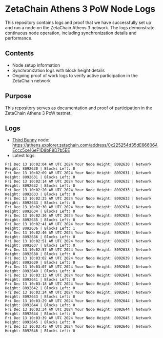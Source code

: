 # ZetaChain Athens 3 PoW Node Logs
This repository contains logs and proof that we have successfully set up and run a node on the ZetaChain Athens 3 network. The logs demonstrate continuous node operation, including synchronization details and performance.

## Contents
- Node setup information
- Synchronization logs with block height details
- Ongoing proof of work logs to verify active participation in the ZetaChain network

## Purpose
This repository serves as documentation and proof of participation in the ZetaChain Athens 3 PoW testnet.

## Logs

- [Third Bunny](https://thirdbunny.xyz/) node: https://athens.explorer.zetachain.com/address/0x225254d35dE666064Eccc5ce16eF1D8bF8D7b5EE
- Latest logs:
```
Fri Dec 13 10:02:04 AM UTC 2024 Your Node Height: 8092630 | Network Height: 8092630 | Blocks Left: 0
Fri Dec 13 10:02:09 AM UTC 2024 Your Node Height: 8092631 | Network Height: 8092631 | Blocks Left: 0
Fri Dec 13 10:02:14 AM UTC 2024 Your Node Height: 8092632 | Network Height: 8092632 | Blocks Left: 0
Fri Dec 13 10:02:20 AM UTC 2024 Your Node Height: 8092633 | Network Height: 8092633 | Blocks Left: 0
Fri Dec 13 10:02:25 AM UTC 2024 Your Node Height: 8092633 | Network Height: 8092633 | Blocks Left: 0
Fri Dec 13 10:02:30 AM UTC 2024 Your Node Height: 8092634 | Network Height: 8092634 | Blocks Left: 0
Fri Dec 13 10:02:36 AM UTC 2024 Your Node Height: 8092635 | Network Height: 8092635 | Blocks Left: 0
Fri Dec 13 10:02:41 AM UTC 2024 Your Node Height: 8092635 | Network Height: 8092636 | Blocks Left: 1
Fri Dec 13 10:02:46 AM UTC 2024 Your Node Height: 8092636 | Network Height: 8092636 | Blocks Left: 0
Fri Dec 13 10:02:51 AM UTC 2024 Your Node Height: 8092637 | Network Height: 8092637 | Blocks Left: 0
Fri Dec 13 10:02:57 AM UTC 2024 Your Node Height: 8092638 | Network Height: 8092638 | Blocks Left: 0
Fri Dec 13 10:03:02 AM UTC 2024 Your Node Height: 8092639 | Network Height: 8092639 | Blocks Left: 0
Fri Dec 13 10:03:07 AM UTC 2024 Your Node Height: 8092640 | Network Height: 8092640 | Blocks Left: 0
Fri Dec 13 10:03:13 AM UTC 2024 Your Node Height: 8092641 | Network Height: 8092641 | Blocks Left: 0
Fri Dec 13 10:03:18 AM UTC 2024 Your Node Height: 8092642 | Network Height: 8092642 | Blocks Left: 0
Fri Dec 13 10:03:24 AM UTC 2024 Your Node Height: 8092643 | Network Height: 8092643 | Blocks Left: 0
Fri Dec 13 10:03:29 AM UTC 2024 Your Node Height: 8092644 | Network Height: 8092644 | Blocks Left: 0
Fri Dec 13 10:03:34 AM UTC 2024 Your Node Height: 8092644 | Network Height: 8092644 | Blocks Left: 0
Fri Dec 13 10:03:39 AM UTC 2024 Your Node Height: 8092645 | Network Height: 8092645 | Blocks Left: 0
Fri Dec 13 10:03:45 AM UTC 2024 Your Node Height: 8092646 | Network Height: 8092646 | Blocks Left: 0
```
